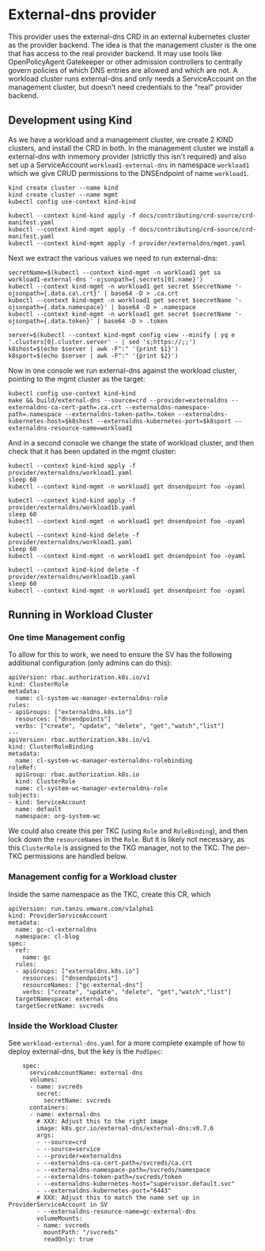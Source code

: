 # External-dns provider

This provider uses the external-dns CRD in an external kubernetes cluster as the provider backend. The idea is that the management cluster is the one that has access to the real provider backend. It may use tools like OpenPolicyAgent Gatekeeper or other admission controllers to centrally govern policies of which DNS entries are allowed and which are not. A workload cluster runs external-dns and only needs a ServiceAccount on the management cluster, but doesn't need credentials to the "real" provider backend.

## Development using Kind

As we have a workload and a management cluster, we create 2 KIND clusters, and install the CRD in both.
In the management cluster we install a external-dns with inmemory provider (strictly this isn't required)
and also set up a ServiceAccount `workload1-external-dns` in namespace `workload1` which we give CRUD
permissions to the DNSEndpoint of name `workload1`.

```
kind create cluster --name kind 
kind create cluster --name mgmt 
kubectl config use-context kind-kind

kubectl --context kind-kind apply -f docs/contributing/crd-source/crd-manifest.yaml
kubectl --context kind-mgmt apply -f docs/contributing/crd-source/crd-manifest.yaml
kubectl --context kind-mgmt apply -f provider/externaldns/mgmt.yaml
```

Next we extract the various values we need to run external-dns:
```
secretName=$(kubectl --context kind-mgmt -n workload1 get sa workload1-external-dns '-ojsonpath={.secrets[0].name}')
kubectl --context kind-mgmt -n workload1 get secret $secretName '-ojsonpath={.data.ca\.crt}' | base64 -D > .ca.crt
kubectl --context kind-mgmt -n workload1 get secret $secretName '-ojsonpath={.data.namespace}' | base64 -D > .namespace
kubectl --context kind-mgmt -n workload1 get secret $secretName '-ojsonpath={.data.token}' | base64 -D > .token

server=$(kubectl --context kind-mgmt config view --minify | yq e '.clusters[0].cluster.server' - | sed 's;https://;;')
k8shost=$(echo $server | awk -F":" '{print $1}')
k8sport=$(echo $server | awk -F":" '{print $2}')
```

Now in one console we run external-dns against the workload cluster, pointing to the mgmt cluster as the target:
```
kubectl config use-context kind-kind
make && build/external-dns --source=crd --provider=externaldns --externaldns-ca-cert-path=.ca.crt --externaldns-namespace-path=.namespace --externaldns-token-path=.token --externaldns-kubernetes-host=$k8shost --externaldns-kubernetes-port=$k8sport --externaldns-resource-name=workload1
```

And in a second console we change the state of workload cluster, and then check that it has been updated in the mgmt cluster:
```
kubectl --context kind-kind apply -f provider/externaldns/workload1.yaml
sleep 60
kubectl --context kind-mgmt -n workload1 get dnsendpoint foo -oyaml

kubectl --context kind-kind apply -f provider/externaldns/workload1b.yaml
sleep 60
kubectl --context kind-mgmt -n workload1 get dnsendpoint foo -oyaml

kubectl --context kind-kind delete -f provider/externaldns/workload1.yaml
sleep 60
kubectl --context kind-mgmt -n workload1 get dnsendpoint foo -oyaml

kubectl --context kind-kind delete -f provider/externaldns/workload1b.yaml
sleep 60
kubectl --context kind-mgmt -n workload1 get dnsendpoint foo -oyaml
```

## Running in Workload Cluster

### One time Management config

To allow for this to work, we need to ensure the SV has the following additional configuration (only admins can do this):
```
apiVersion: rbac.authorization.k8s.io/v1
kind: ClusterRole
metadata:
  name: cl-system-wc-manager-externaldns-role
rules:
- apiGroups: ["externaldns.k8s.io"]
  resources: ["dnsendpoints"]
  verbs: ["create", "update", "delete", "get","watch","list"]
---
apiVersion: rbac.authorization.k8s.io/v1
kind: ClusterRoleBinding
metadata:
  name: cl-system-wc-manager-externaldns-rolebinding
roleRef:
  apiGroup: rbac.authorization.k8s.io
  kind: ClusterRole
  name: cl-system-wc-manager-externaldns-role
subjects:
- kind: ServiceAccount
  name: default
  namespace: org-system-wc
```

We could also create this per TKC (using `Role` and `RoleBinding`), and then lock down the `resourceNames` in the `Role`.
But it is likely not necessary, as this `ClusterRole` is assigned to the TKG manager, not to the TKC. The per-TKC permissions
are handled below.

### Management config for a Workload cluster

Inside the same namespace as the TKC, create this CR, which 
```
apiVersion: run.tanzu.vmware.com/v1alpha1
kind: ProviderServiceAccount
metadata:
  name: gc-cl-externaldns
  namespace: cl-blog
spec:
  ref:
    name: gc
  rules:
  - apiGroups: ["externaldns.k8s.io"]
    resources: ["dnsendpoints"]
    resourceNames: ["gc-external-dns"]
    verbs: ["create", "update", "delete", "get","watch","list"]
  targetNamespace: external-dns
  targetSecretName: svcreds
```

### Inside the Workload Cluster

See `workload-external-dns.yaml` for a more complete example of how to deploy external-dns, but the key is the `PodSpec`:
```
    spec:
      serviceAccountName: external-dns
      volumes:
      - name: svcreds
        secret:
          secretName: svcreds
      containers:
      - name: external-dns
        # XXX: Adjust this to the right image
        image: k8s.gcr.io/external-dns/external-dns:v0.7.6
        args:
        - --source=crd
        - --source=service
        - --provider=externaldns
        - --externaldns-ca-cert-path=/svcreds/ca.crt
        - --externaldns-namespace-path=/svcreds/namespace
        - --externaldns-token-path=/svcreds/token
        - --externaldns-kubernetes-host="supervisor.default.svc"
        - --externaldns-kubernetes-port="6443"
        # XXX: Adjust this to match the name set up in ProviderServiceAccount in SV
        - --externaldns-resource-name=gc-external-dns
        volumeMounts:
        - name: svcreds
          mountPath: "/svcreds"
          readOnly: true
```

